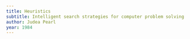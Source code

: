 ```yaml
---
title: Heuristics
subtitle: Intelligent search strategies for computer problem solving
author: Judea Pearl
year: 1984
---
```

